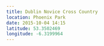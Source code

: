 ```yaml
---
title: Dublin Novice Cross Country
location: Phoenix Park
date: 2015-10-04 14:15
latitude: 53.3502469
longitude: -6.3199964
---
```

